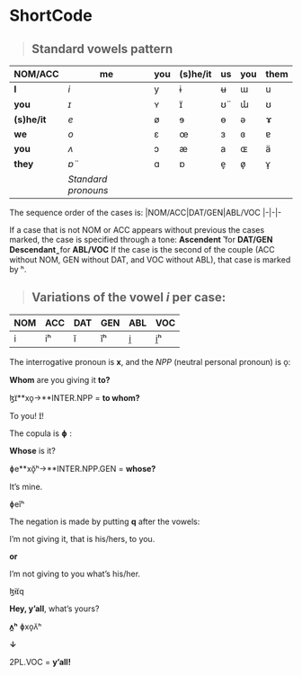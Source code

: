 # ShortCode
> ## Standard vowels pattern
|NOM/ACC|me|you|(s)he/it|us|you|them
|-|-|-|-|-|-|-
|**I**|*i*|y|ɨ|ʉ|ɯ|u|
|**you**|*ɪ*|ʏ|ɪ̈|ʊ̈|ɯ̽|ʊ
|**(s)he/it**|*e*|ø|ɘ|ɵ|ə|ɤ
|**we**|*o*|ɛ|œ|ɜ|ɞ|ɐ
|**you**|*ʌ*|ɔ|æ|a|ɶ|ä
|**they**|*ɒ̈*|ɑ|ɒ|e̞|ø̞|ɤ̞
||*Standard pronouns*

The sequence order of the cases is:
|NOM/ACC|DAT/GEN|ABL/VOC
|-|-|-

If a case that is not NOM or ACC appears without previous the cases marked, the case is specified through a tone:
**Ascendent ̆** for **DAT/GEN**
**Descendant ̯** for **ABL/VOC**
If the case is the second of the couple (ACC without NOM, GEN without DAT, and VOC without ABL), that case is marked by ʰ.
>## Variations of the vowel *i* per case:
|NOM|ACC|DAT|GEN|ABL|VOC
|-|-|-|-|-|-
|i|iʰ|ĭ|ĭʰ|i̯|i̯ʰ

The interrogative pronoun is **x**, and the *NPP* (neutral personal pronoun) is o̞:

**Whom** are you giving it **to?**

ɮɪ̈**xo̞→**INTER.NPP = **to whom?**

To you!
ɪ̆!

The copula is **ɸ** :

**Whose** is it?

ɸe**xŏ̞ʰ→**INTER.NPP.GEN = **whose?**

It’s mine.

ɸeĭʰ

The negation is made by putting **q** after the vowels:

I’m not giving it, that is his/hers, to you.

**or**

I’m not giving to you what’s his/her.

ɮɨɪ̈q

**Hey, y’all**, what’s yours?

**ʌ̯ʰ** ɸxo̞ʌ̆ʰ

**↓**

2PL.VOC = **y’all!**
